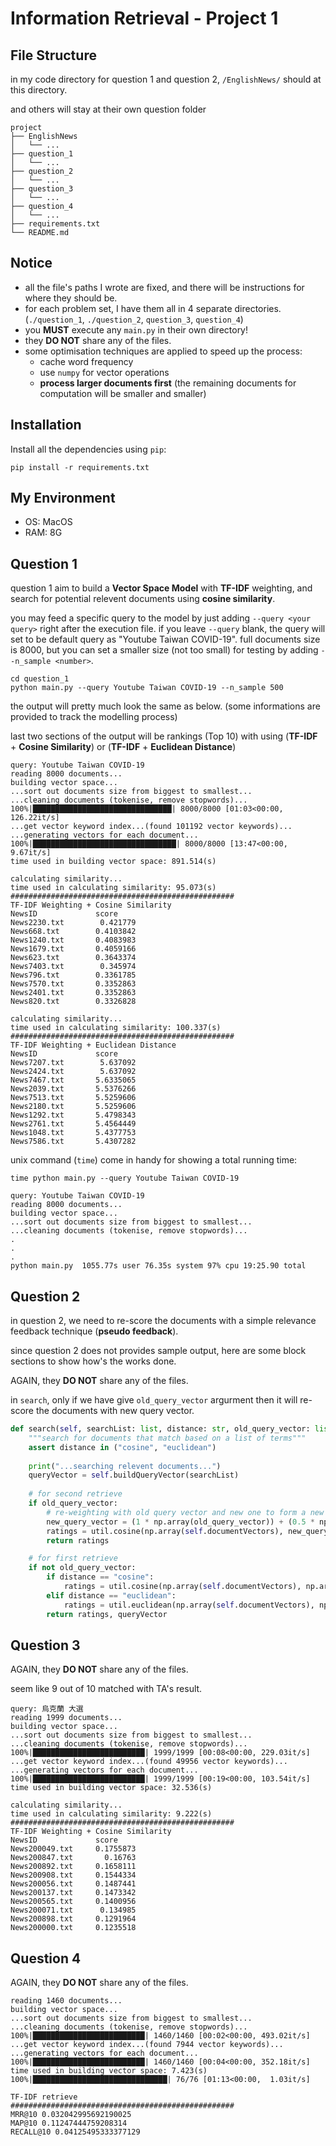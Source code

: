 # Information Retrieval - Project 1

## File Structure

in my code directory for question 1 and question 2, `/EnglishNews/` should at this directory.

and others will stay at their own question folder

```terminal
project
├── EnglishNews
│   └── ...
├── question_1
│   └── ...
├── question_2
│   └── ...
├── question_3
│   └── ...
├── question_4
│   └── ...
├── requirements.txt
└── README.md
```

## Notice

- all the file's paths I wrote are fixed, and there will be instructions for where they should be.
- for each problem set, I have them all in 4 separate directories. (`./question_1`, `./question_2`, `question_3`, `question_4`)
- you **MUST** execute any `main.py` in their own directory!
- they **DO NOT** share any of the files.
- some optimisation techniques are applied to speed up the process:
  - cache word frequency
  - use `numpy` for vector operations
  - **process larger documents first** (the remaining documents for computation will be smaller and smaller)

## Installation

Install all the dependencies using `pip`:

```terminal
pip install -r requirements.txt
```

## My Environment

- OS: MacOS
- RAM: 8G

## Question 1

question 1 aim to build a **Vector Space Model** with **TF-IDF** weighting, and search for potential relevent documents using **cosine similarity**.

you may feed a specific query to the model by just adding `--query <your query>` right after the execution file.
if you leave `--query` blank, the query will set to be default query as "Youtube Taiwan COVID-19".
full documents size is 8000, but you can set a smaller size (not too small) for testing by adding `--n_sample <number>`.

```terminal
cd question_1
python main.py --query Youtube Taiwan COVID-19 --n_sample 500
```

the output will pretty much look the same as below.
(some informations are provided to track the modelling process)

last two sections of the output will be rankings (Top 10) with using (**TF-IDF** + **Cosine Similarity**) or (**TF-IDF** + **Euclidean Distance**)

```terminal
query: Youtube Taiwan COVID-19
reading 8000 documents...
building vector space...
...sort out documents size from biggest to smallest...
...cleaning documents (tokenise, remove stopwords)...
100%|███████████████████████████████| 8000/8000 [01:03<00:00, 126.22it/s]
...get vector keyword index...(found 101192 vector keywords)...
...generating vectors for each document...
100%|████████████████████████████████| 8000/8000 [13:47<00:00,  9.67it/s]
time used in building vector space: 891.514(s)

calculating similarity...
time used in calculating similarity: 95.073(s)
##################################################
TF-IDF Weighting + Cosine Similarity
NewsID             score
News2230.txt        0.421779
News668.txt        0.4103842
News1240.txt       0.4083983
News1679.txt       0.4059166
News623.txt        0.3643374
News7403.txt        0.345974
News796.txt        0.3361785
News7570.txt       0.3352863
News2401.txt       0.3352863
News820.txt        0.3326828

calculating similarity...
time used in calculating similarity: 100.337(s)
##################################################
TF-IDF Weighting + Euclidean Distance
NewsID             score
News7207.txt        5.637092
News2424.txt        5.637092
News7467.txt       5.6335065
News2039.txt       5.5376266
News7513.txt       5.5259606
News2180.txt       5.5259606
News1292.txt       5.4798343
News2761.txt       5.4564449
News1048.txt       5.4377753
News7586.txt       5.4307282
```

unix command (`time`) come in handy for showing a total running time:

```terminal
time python main.py --query Youtube Taiwan COVID-19
```

```terminal
query: Youtube Taiwan COVID-19
reading 8000 documents...
building vector space...
...sort out documents size from biggest to smallest...
...cleaning documents (tokenise, remove stopwords)...
.
.
.
python main.py  1055.77s user 76.35s system 97% cpu 19:25.90 total
```

## Question 2

in question 2, we need to re-score the documents with a simple relevance feedback technique (**pseudo feedback**).

since question 2 does not provides sample output, here are some block sections to show how's the works done.

AGAIN, they **DO NOT** share any of the files.

in `search`, only if we have give `old_query_vector` argurment then it will re-score the documents with new query vector.

```python
def search(self, searchList: list, distance: str, old_query_vector: list[float] = None) -> list:
    """search for documents that match based on a list of terms"""
    assert distance in ("cosine", "euclidean")
    
    print("...searching relevent documents...")
    queryVector = self.buildQueryVector(searchList)
    
    # for second retrieve
    if old_query_vector:
        # re-weighting with old query vector and new one to form a new query vector
        new_query_vector = (1 * np.array(old_query_vector)) + (0.5 * np.array(queryVector))
        ratings = util.cosine(np.array(self.documentVectors), new_query_vector)
        return ratings

    # for first retrieve
    if not old_query_vector:
        if distance == "cosine":
            ratings = util.cosine(np.array(self.documentVectors), np.array(queryVector))
        elif distance == "euclidean":
            ratings = util.euclidean(np.array(self.documentVectors), np.array(queryVector))
        return ratings, queryVector
```

## Question 3

AGAIN, they **DO NOT** share any of the files.

seem like 9 out of 10 matched with TA's result.

```terminal
query: 烏克蘭 大選
reading 1999 documents...
building vector space...
...sort out documents size from biggest to smallest...
...cleaning documents (tokenise, remove stopwords)...
100%|█████████████████████████| 1999/1999 [00:08<00:00, 229.03it/s]
...get vector keyword index...(found 49956 vector keywords)...
...generating vectors for each document...
100%|█████████████████████████| 1999/1999 [00:19<00:00, 103.54it/s]
time used in building vector space: 32.536(s)

calculating similarity...
time used in calculating similarity: 9.222(s)
##################################################
TF-IDF Weighting + Cosine Similarity
NewsID             score
News200049.txt     0.1755873
News200847.txt       0.16763
News200892.txt     0.1658111
News200908.txt     0.1544334
News200056.txt     0.1487441
News200137.txt     0.1473342
News200565.txt     0.1400956
News200071.txt      0.134985
News200898.txt     0.1291964
News200000.txt     0.1235518
```

## Question 4

AGAIN, they **DO NOT** share any of the files.

```terminal
reading 1460 documents...
building vector space...
...sort out documents size from biggest to smallest...
...cleaning documents (tokenise, remove stopwords)...
100%|█████████████████████████| 1460/1460 [00:02<00:00, 493.02it/s]
...get vector keyword index...(found 7944 vector keywords)...
...generating vectors for each document...
100%|█████████████████████████| 1460/1460 [00:04<00:00, 352.18it/s]
time used in building vector space: 7.423(s)
100%|██████████████████████████████| 76/76 [01:13<00:00,  1.03it/s]

TF-IDF retrieve
##################################################
MRR@10 0.032042995692190025
MAP@10 0.11247444759208314
RECALL@10 0.04125495333377129
```
